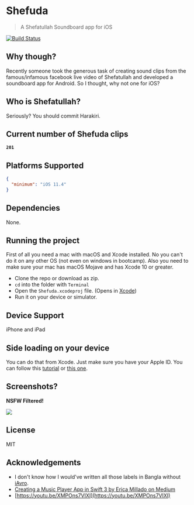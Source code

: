 # Shefuda
> A Shefatullah Soundboard app for iOS

[![Build Status](https://travis-ci.org/ShawonAshraf/Shefuda.svg?branch=master)](https://travis-ci.org/ShawonAshraf/Shefuda)

## Why though?
Recently someone took the generous task of creating sound clips from the famous/infamous facebook live video of Shefatullah and developed a soundboard app for Android. So I thought, why not one for iOS?

## Who is Shefatullah?
Seriously? You should commit Harakiri.

## Current number of Shefuda clips
**`201`**

## Platforms Supported

```json
{
  "minimum": "iOS 11.4"
}
```

## Dependencies
None.

## Running the project
First of all you need a mac with macOS and Xcode installed. No you can't do it on any other OS (not even on windows in bootcamp). Also you need to make sure your mac has macOS Mojave and has Xcode 10 or greater.

- Clone the repo or download as zip.
- `cd` into the folder with `Terminal`
- Open the `Shefuda.xcodeproj` file. (Opens in [Xcode](https://itunes.apple.com/us/app/xcode/id497799835?mt=12))
- Run it on your device or simulator.

## Device Support
iPhone and iPad

## Side loading on your device
You can do that from Xcode. Just make sure you have your Apple ID. You can follow this [tutorial](https://youtu.be/VvrBbBjP-Hs) or [this one](https://youtu.be/bpyslMcAsgs).

## Screenshots?
**NSFW Filtered!**

<img src="https://uzzcew.ch.files.1drv.com/y4mvM9KZ7Rj6ipfwX4Xd0AtwjzlGGzwUEbTqaKRihAXo3d6seEIOCQfTZnc-_54ihIW_HdZonQ9S-2p5V_uqr996is-0GNqd2KrmUW8q2lDtsuhDPoBNppr87n2WR_7dk4mb0uckt_lHDzIm-Rs521XIIoZZnCM35p3WgTBF9GYZr561o92KtgmPtjv94KHcGtj?width=1090&height=1928&cropmode=none"/>

## License
MIT

## Acknowledgements
- I don't know how I would've written all those labels in Bangla without [iAvro](https://www.omicronlab.com/iavro.html).
- [Creating a Music Player App in Swift 3 by Erica Millado on Medium](https://medium.com/yay-its-erica/creating-a-music-player-app-in-swift-3-53809471f663)
- [https://youtu.be/XMPOns7VIXI](https://youtu.be/XMPOns7VIXI)

